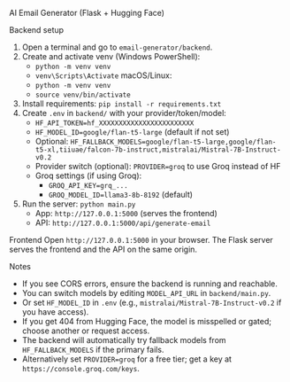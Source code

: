 AI Email Generator (Flask + Hugging Face)

Backend setup
1) Open a terminal and go to `email-generator/backend`.
2) Create and activate venv (Windows PowerShell):
   - `python -m venv venv`
   - `venv\Scripts\Activate`
   macOS/Linux:
   - `python -m venv venv`
   - `source venv/bin/activate`
3) Install requirements: `pip install -r requirements.txt`
4) Create `.env` in `backend/` with your provider/token/model:
   - `HF_API_TOKEN=hf_XXXXXXXXXXXXXXXXXXXXXXXX`
   - `HF_MODEL_ID=google/flan-t5-large`  (default if not set)
   - Optional: `HF_FALLBACK_MODELS=google/flan-t5-large,google/flan-t5-xl,tiiuae/falcon-7b-instruct,mistralai/Mistral-7B-Instruct-v0.2`
   - Provider switch (optional): `PROVIDER=groq` to use Groq instead of HF
   - Groq settings (if using Groq):
     - `GROQ_API_KEY=grq_...`
     - `GROQ_MODEL_ID=llama3-8b-8192` (default)
5) Run the server: `python main.py`
   - App: `http://127.0.0.1:5000` (serves the frontend)
   - API: `http://127.0.0.1:5000/api/generate-email`

Frontend
Open `http://127.0.0.1:5000` in your browser. The Flask server serves the frontend and the API on the same origin.

Notes
- If you see CORS errors, ensure the backend is running and reachable.
- You can switch models by editing `MODEL_API_URL` in `backend/main.py`.
 - Or set `HF_MODEL_ID` in `.env` (e.g., `mistralai/Mistral-7B-Instruct-v0.2` if you have access).
 - If you get 404 from Hugging Face, the model is misspelled or gated; choose another or request access.
 - The backend will automatically try fallback models from `HF_FALLBACK_MODELS` if the primary fails.
 - Alternatively set `PROVIDER=groq` for a free tier; get a key at `https://console.groq.com/keys`.


